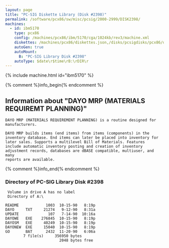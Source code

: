 ```yaml
---
layout: page
title: "PC-SIG Diskette Library (Disk #2398)"
permalink: /software/pcx86/sw/misc/pcsig/2000-2999/DISK2398/
machines:
  - id: ibm5170
    type: pcx86
    config: /machines/pcx86/ibm/5170/cga/1024kb/rev3/machine.xml
    diskettes: /machines/pcx86/diskettes.json,/disks/pcsigdisks/pcx86/diskettes.json
    autoGen: true
    autoMount:
      B: "PC-SIG Library Disk #2398"
    autoType: $date\r$time\rB:\rDIR\r
---
```


{% include machine.html id="ibm5170" %}

{% comment %}info_begin{% endcomment %}

## Information about "DAYO MRP (MATERIALS REQUIREMT PLANNING)"

    DAYO MRP (MATERIALS REQUIREMENT PLANNING) is a routine designed for
    manufacturers.
    
    DAYO MRP builds items (end items) from items (components) in the
    inventory database. End items can later be placed into inventory for
    later sales. Supports a multilevel Bill of Materials. Features
    include automatic inventory posting and creation of inventory
    adjustment records, databases are dBASE compatible, multiuser, and many
    reports are available.
{% comment %}info_end{% endcomment %}


### Directory of PC-SIG Library Disk #2398

     Volume in drive A has no label
     Directory of A:\

    README            1003  10-15-90   8:19p
    DAYO     TXT     21274   9-12-90   8:31a
    UPDATE             107   7-14-90  10:16a
    DAYOWE   EXE    276845  10-15-90   8:19p
    DAYOSM   EXE     40249  10-15-90   8:19p
    DAYONEW  EXE     15040  10-15-90   8:19p
    GO       BAT      2432  11-20-90   6:06a
            7 file(s)     356950 bytes
                            2048 bytes free
